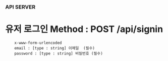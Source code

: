 ### API SERVER

# 유저 로그인 Method : POST /api/signin

```
    x-www-form-urlencoded
    email : [type : string] 이메일  (필수)
    password : [type : string] 비밀번호 (필수)
    
```